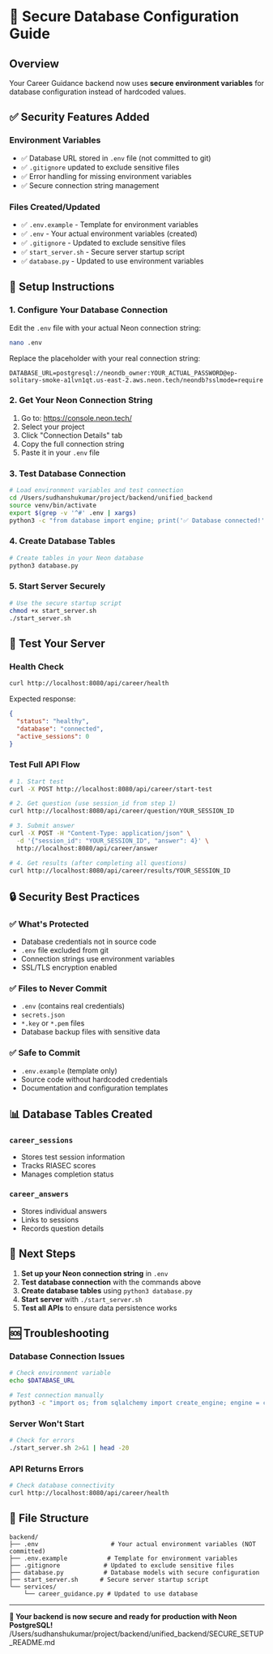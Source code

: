 # 🔐 Secure Database Configuration Guide

## Overview
Your Career Guidance backend now uses **secure environment variables** for database configuration instead of hardcoded values.

## ✅ Security Features Added

### Environment Variables
- ✅ Database URL stored in `.env` file (not committed to git)
- ✅ `.gitignore` updated to exclude sensitive files
- ✅ Error handling for missing environment variables
- ✅ Secure connection string management

### Files Created/Updated
- ✅ `.env.example` - Template for environment variables
- ✅ `.env` - Your actual environment variables (created)
- ✅ `.gitignore` - Updated to exclude sensitive files
- ✅ `start_server.sh` - Secure server startup script
- ✅ `database.py` - Updated to use environment variables

## 🚀 Setup Instructions

### 1. Configure Your Database Connection

Edit the `.env` file with your actual Neon connection string:
```bash
nano .env
```

Replace the placeholder with your real connection string:
```
DATABASE_URL=postgresql://neondb_owner:YOUR_ACTUAL_PASSWORD@ep-solitary-smoke-a1lvn1qt.us-east-2.aws.neon.tech/neondb?sslmode=require
```

### 2. Get Your Neon Connection String

1. Go to: https://console.neon.tech/
2. Select your project
3. Click "Connection Details" tab
4. Copy the full connection string
5. Paste it in your `.env` file

### 3. Test Database Connection

```bash
# Load environment variables and test connection
cd /Users/sudhanshukumar/project/backend/unified_backend
source venv/bin/activate
export $(grep -v '^#' .env | xargs)
python3 -c "from database import engine; print('✅ Database connected!')"
```

### 4. Create Database Tables

```bash
# Create tables in your Neon database
python3 database.py
```

### 5. Start Server Securely

```bash
# Use the secure startup script
chmod +x start_server.sh
./start_server.sh
```

## 🧪 Test Your Server

### Health Check
```bash
curl http://localhost:8080/api/career/health
```

Expected response:
```json
{
  "status": "healthy",
  "database": "connected",
  "active_sessions": 0
}
```

### Test Full API Flow
```bash
# 1. Start test
curl -X POST http://localhost:8080/api/career/start-test

# 2. Get question (use session_id from step 1)
curl http://localhost:8080/api/career/question/YOUR_SESSION_ID

# 3. Submit answer
curl -X POST -H "Content-Type: application/json" \
  -d '{"session_id": "YOUR_SESSION_ID", "answer": 4}' \
  http://localhost:8080/api/career/answer

# 4. Get results (after completing all questions)
curl http://localhost:8080/api/career/results/YOUR_SESSION_ID
```

## 🔒 Security Best Practices

### ✅ What's Protected
- Database credentials not in source code
- `.env` file excluded from git
- Connection strings use environment variables
- SSL/TLS encryption enabled

### ✅ Files to Never Commit
- `.env` (contains real credentials)
- `secrets.json`
- `*.key` or `*.pem` files
- Database backup files with sensitive data

### ✅ Safe to Commit
- `.env.example` (template only)
- Source code without hardcoded credentials
- Documentation and configuration templates

## 📊 Database Tables Created

### `career_sessions`
- Stores test session information
- Tracks RIASEC scores
- Manages completion status

### `career_answers`
- Stores individual answers
- Links to sessions
- Records question details

## 🎯 Next Steps

1. **Set up your Neon connection string** in `.env`
2. **Test database connection** with the commands above
3. **Create database tables** using `python3 database.py`
4. **Start server** with `./start_server.sh`
5. **Test all APIs** to ensure data persistence works

## 🆘 Troubleshooting

### Database Connection Issues
```bash
# Check environment variable
echo $DATABASE_URL

# Test connection manually
python3 -c "import os; from sqlalchemy import create_engine; engine = create_engine(os.getenv('DATABASE_URL')); print('Connected!' if engine else 'Failed')"
```

### Server Won't Start
```bash
# Check for errors
./start_server.sh 2>&1 | head -20
```

### API Returns Errors
```bash
# Check database connectivity
curl http://localhost:8080/api/career/health
```

## 📁 File Structure
```
backend/
├── .env                    # Your actual environment variables (NOT committed)
├── .env.example           # Template for environment variables
├── .gitignore            # Updated to exclude sensitive files
├── database.py           # Database models with secure configuration
├── start_server.sh      # Secure server startup script
└── services/
    └── career_guidance.py # Updated to use database
```

---

**🎉 Your backend is now secure and ready for production with Neon PostgreSQL!**</content>
<parameter name="filePath">/Users/sudhanshukumar/project/backend/unified_backend/SECURE_SETUP_README.md

